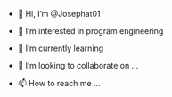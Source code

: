 - 👋 Hi, I’m @Josephat01
- 👀 I’m interested in program engineering 
- 🌱 I’m currently learning 

- 💞️ I’m looking to collaborate on ...
- 📫 How to reach me ...

<!---
Josephat01/Josephat01 is a ✨ special ✨ repository because its `README.md` (this file) appears on your GitHub profile.
You can click the Preview link to take a look at your changes.
--->
